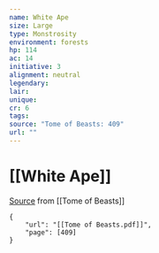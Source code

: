 ```yaml
---
name: White Ape
size: Large
type: Monstrosity
environment: forests
hp: 114
ac: 14
initiative: 3
alignment: neutral
legendary: 
lair: 
unique: 
cr: 6
tags: 
source: "Tome of Beasts: 409"
url: ""
---
```

# [[White Ape]]

[Source](zotero://open-pdf/library/items/ULEQWHJM?page=409) from [[Tome of Beasts]]

```pdf
{
	"url": "[[Tome of Beasts.pdf]]",
	"page": [409]
}
```

